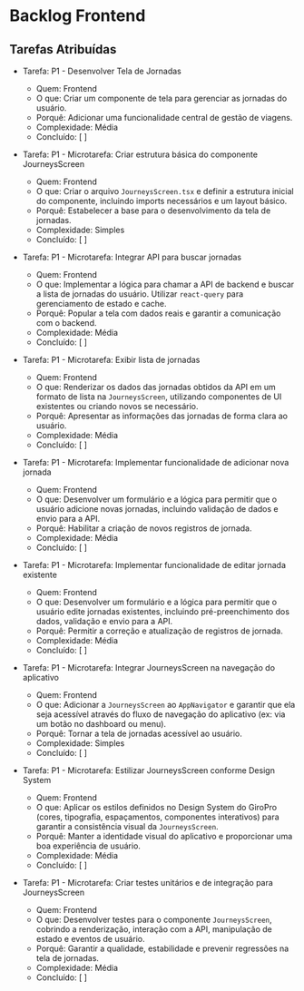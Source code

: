 # Backlog Frontend

## Tarefas Atribuídas

- Tarefa: P1 - Desenvolver Tela de Jornadas
  - Quem: Frontend
  - O que: Criar um componente de tela para gerenciar as jornadas do usuário.
  - Porquê: Adicionar uma funcionalidade central de gestão de viagens.
  - Complexidade: Média
  - Concluído: [ ]




- Tarefa: P1 - Microtarefa: Criar estrutura básica do componente JourneysScreen
  - Quem: Frontend
  - O que: Criar o arquivo `JourneysScreen.tsx` e definir a estrutura inicial do componente, incluindo imports necessários e um layout básico.
  - Porquê: Estabelecer a base para o desenvolvimento da tela de jornadas.
  - Complexidade: Simples
  - Concluído: [ ]

- Tarefa: P1 - Microtarefa: Integrar API para buscar jornadas
  - Quem: Frontend
  - O que: Implementar a lógica para chamar a API de backend e buscar a lista de jornadas do usuário. Utilizar `react-query` para gerenciamento de estado e cache.
  - Porquê: Popular a tela com dados reais e garantir a comunicação com o backend.
  - Complexidade: Média
  - Concluído: [ ]

- Tarefa: P1 - Microtarefa: Exibir lista de jornadas
  - Quem: Frontend
  - O que: Renderizar os dados das jornadas obtidos da API em um formato de lista na `JourneysScreen`, utilizando componentes de UI existentes ou criando novos se necessário.
  - Porquê: Apresentar as informações das jornadas de forma clara ao usuário.
  - Complexidade: Média
  - Concluído: [ ]

- Tarefa: P1 - Microtarefa: Implementar funcionalidade de adicionar nova jornada
  - Quem: Frontend
  - O que: Desenvolver um formulário e a lógica para permitir que o usuário adicione novas jornadas, incluindo validação de dados e envio para a API.
  - Porquê: Habilitar a criação de novos registros de jornada.
  - Complexidade: Média
  - Concluído: [ ]

- Tarefa: P1 - Microtarefa: Implementar funcionalidade de editar jornada existente
  - Quem: Frontend
  - O que: Desenvolver um formulário e a lógica para permitir que o usuário edite jornadas existentes, incluindo pré-preenchimento dos dados, validação e envio para a API.
  - Porquê: Permitir a correção e atualização de registros de jornada.
  - Complexidade: Média
  - Concluído: [ ]

- Tarefa: P1 - Microtarefa: Integrar JourneysScreen na navegação do aplicativo
  - Quem: Frontend
  - O que: Adicionar a `JourneysScreen` ao `AppNavigator` e garantir que ela seja acessível através do fluxo de navegação do aplicativo (ex: via um botão no dashboard ou menu).
  - Porquê: Tornar a tela de jornadas acessível ao usuário.
  - Complexidade: Simples
  - Concluído: [ ]

- Tarefa: P1 - Microtarefa: Estilizar JourneysScreen conforme Design System
  - Quem: Frontend
  - O que: Aplicar os estilos definidos no Design System do GiroPro (cores, tipografia, espaçamentos, componentes interativos) para garantir a consistência visual da `JourneysScreen`.
  - Porquê: Manter a identidade visual do aplicativo e proporcionar uma boa experiência de usuário.
  - Complexidade: Média
  - Concluído: [ ]

- Tarefa: P1 - Microtarefa: Criar testes unitários e de integração para JourneysScreen
  - Quem: Frontend
  - O que: Desenvolver testes para o componente `JourneysScreen`, cobrindo a renderização, interação com a API, manipulação de estado e eventos de usuário.
  - Porquê: Garantir a qualidade, estabilidade e prevenir regressões na tela de jornadas.
  - Complexidade: Média
  - Concluído: [ ]


